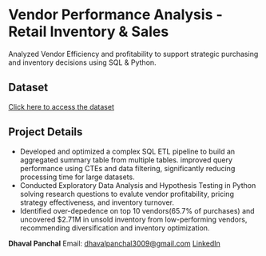 # Vendor Performance Analysis - Retail Inventory & Sales

Analyzed Vendor Efficiency and profitability to support strategic purchasing and inventory decisions using SQL & Python.

## Dataset
[Click here to access the dataset](https://1drv.ms/f/c/57a2549804b14733/EtzagdmvUrdDsvWz-afMuzMBDzYIpOhCuXxm0X1zcgjKHQ?e=vLLpXt)

## Project Details
- Developed and optimized a complex SQL ETL pipeline to build an aggregated summary table from multiple tables. improved query performance using CTEs and data filtering, significantly reducing processing time for large datasets.
- Conducted Exploratory Data Analysis and Hypothesis Testing in Python solving research questions to evalute vendor profitability, pricing strategy effectiveness, and inventory turnover.
- Identified over-depedence on top 10 vendors(65.7% of purchases) and uncovered $2.71M in unsold inventory from low-performing vendors, recommending diversification and inventory optimization.

**Dhaval Panchal**
Email: dhavalpanchal3009@gmail.com
[LinkedIn](https://www.linkedin.com/in/dhavalpanchal3009/)
